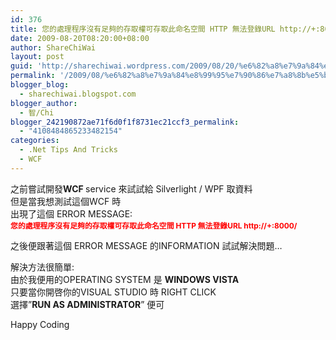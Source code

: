 ```yaml
---
id: 376
title: 您的處理程序沒有足夠的存取權可存取此命名空間 HTTP 無法登錄URL http://+:8000/
date: 2009-08-20T08:20:00+08:00
author: ShareChiWai
layout: post
guid: 'http://sharechiwai.wordpress.com/2009/08/20/%e6%82%a8%e7%9a%84%e8%99%95%e7%90%86%e7%a8%8b%e5%ba%8f%e6%b2%92%e6%9c%89%e8%b6%b3%e5%a4%a0%e7%9a%84%e5%ad%98%e5%8f%96%e6%ac%8a%e5%8f%af%e5%ad%98%e5%8f%96%e6%ad%a4%e5%91%bd%e5%90%8d%e7%a9%ba%e9%96%93-h'
permalink: '/2009/08/%e6%82%a8%e7%9a%84%e8%99%95%e7%90%86%e7%a8%8b%e5%ba%8f%e6%b2%92%e6%9c%89%e8%b6%b3%e5%a4%a0%e7%9a%84%e5%ad%98%e5%8f%96%e6%ac%8a%e5%8f%af%e5%ad%98%e5%8f%96%e6%ad%a4%e5%91%bd%e5%90%8d%e7%a9%ba%e9%96%93-h/'
blogger_blog:
  - sharechiwai.blogspot.com
blogger_author:
  - 智/Chi
blogger_242190872ae71f6d0f1f8731ec21ccf3_permalink:
  - "4108484865233482154"
categories:
  - .Net Tips And Tricks
  - WCF
---
```

之前嘗試開發<span style="font-weight:bold;">WCF </span>service 來試試給 Silverlight / WPF 取資料  
但是當我想測試這個WCF 時  
出現了這個 ERROR MESSAGE:  
<span style="font-weight:bold;color:rgb(255,0,0);font-size:85%;">您的處理程序沒有足夠的存取權可存取此命名空間 HTTP 無法登錄URL http://+:8000/</span>

之後便跟著這個 ERROR MESSAGE 的INFORMATION 試試解決問題&#8230;

解決方法很簡單:  
由於我便用的OPERATING SYSTEM 是 <span style="font-weight:bold;">WINDOWS VISTA</span>  
只要當你開啓你的VISUAL STUDIO 時 RIGHT CLICK  
選擇&#8221;<span style="font-weight:bold;">RUN AS ADMINISTRATOR</span>&#8221; 便可

Happy Coding